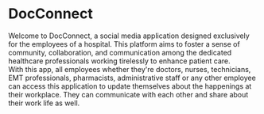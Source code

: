 # DocConnect
Welcome to DocConnect, a social media application designed exclusively for the employees of a hospital. This platform aims to foster a sense of community, collaboration, and communication among the dedicated healthcare professionals working tirelessly to enhance patient care.  
With this app, all employees whether they're doctors, nurses, technicians, EMT professionals, pharmacists, administrative staff or any other employee can access this application to update themselves about the happenings at their workplace. They can communicate with each other and share about their work life as well.